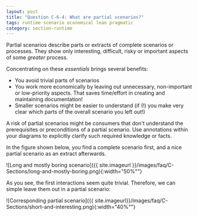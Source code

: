 ```yaml
---
layout: post
title: "Question C-6-4: What are partial scenarios?"
tags: runtime scenario economical lean pragmatic
category: section-runtime
---
```


Partial scenarios describe parts or extracts of complete scenarios or processes. They show only interesting, difficult, risky or important aspects of some _greater_ process.

Concentrating on these _essentials_ brings several benefits:

* You avoid trivial parts of scenarios
* You work more economically by leaving out unnecessary, non-important or low-priority aspects. That saves time/effort in creating and maintaining documentation!
* Smaller scenarios might be easier to understand (if (!) you make very clear which parts of the overall scenario you left out!)

A risk of partial scenarios might be consumers that don't understand the prerequisites or preconditions of a partial scenario. Use annotations within your diagrams to explicitly clarify such required knowledge or facts.

In the figure shown below, you find a complete scenario first, and a nice partial scenario as an extract afterwards.


![Long and mostly boring scenario]({{ site.imageurl }}/images/faq/C-Sections/long-and-mostly-boring.png){:width="50%""}

As you see, the first interactions seem quite trivial. Therefore, we can simple leave them out in a partial scenario:


![Corresponding partial scenario]({{ site.imageurl}}/images/faq/C-Sections/short-and-interesting.png){:width="40%""}
